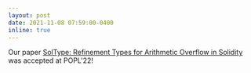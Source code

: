 ```yaml
---
layout: post
date: 2021-11-08 07:59:00-0400
inline: true
---
```



Our paper [SolType: Refinement Types for Arithmetic Overflow in Solidity](http://0.0.0.0:8080/assets/pdf/soltype.pdf) was accepted at POPL'22!
